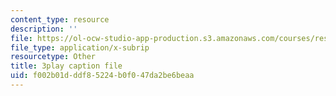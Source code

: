 ```yaml
---
content_type: resource
description: ''
file: https://ol-ocw-studio-app-production.s3.amazonaws.com/courses/res-ec-001-exploring-fairness-in-machine-learning-for-international-development-spring-2020/f002b01dddf85224b0f047da2be6beaa_6EPDzvUNCd0.vtt
file_type: application/x-subrip
resourcetype: Other
title: 3play caption file
uid: f002b01d-ddf8-5224-b0f0-47da2be6beaa
---
```

